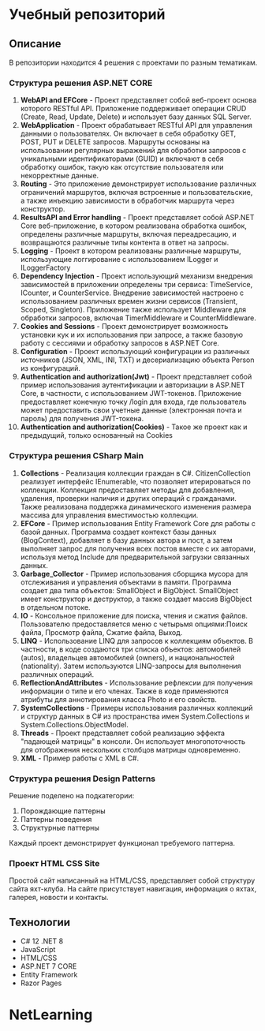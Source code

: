 # Учебный репозиторий

## Описание

В репозитории находится 4 решения с проектами по разным тематикам.


### Структура решения ASP.NET CORE

1. **WebAPI and EFCore** - Проект представляет собой веб-проект основа которого RESTful API. Приложение поддерживает операции CRUD (Create, Read, Update, Delete) и использует базу данных SQL Server.
2. **WebApplication** - Проект обрабатывает RESTful API для управления данными о пользователях. Он включает в себя обработку GET, POST, PUT и DELETE запросов. Маршруты основаны на использовании регулярных выражений для обработки запросов с уникальными идентификаторами (GUID) и включают в себя обработку ошибок, такую как отсутствие пользователя или некорректные данные.
3. **Routing** - Это приложение демонстрирует использование различных ограничений маршрутов, включая встроенные и пользовательские, а также инъекцию зависимости в обработчик маршрута через конструктор.
4. **ResultsAPI and Error handling** - Проект представляет собой ASP.NET Core веб-приложение, в котором реализована обработка ошибок, определены различные маршруты, включая переадресацию, и возвращаются различные типы контента в ответ на запросы. 
5. **Logging** - Проект в котором реализованы различные маршруты, использующие логгирование с использованием ILogger и ILoggerFactory
6. **Dependency Injection** - Проект использующий механизм внедрения зависимостей в приложении определены три сервиса: TimeService, ICounter, и CounterService. Внедрение зависимостей настроено с использованием различных времен жизни сервисов (Transient, Scoped, Singleton). Приложение также использует Middleware для обработки запросов, включая TimerMiddleware и CounterMiddleware.
7. **Cookies and Sessions** - Проект демонстрирует возможность установки кук и их использования при запросе, а также базовую работу с сессиями и обработку запросов в ASP.NET Core.
8. **Configuration** - Проект использующий конфигурации из различных источников (JSON, XML, INI, TXT) и десериализацию объекта Person из конфигураций.
9. **Authentication and authorization(Jwt)** - Проект представляет собой пример использования аутентификации и авторизации в ASP.NET Core, в частности, с использованием JWT-токенов. Приложение предоставляет конечную точку /login для входа, где пользователь может предоставить свои учетные данные (электронная почта и пароль) для получения JWT-токена.
10. **Authentication and authorization(Cookies)** - Такое же проект как и предыдущий, только основанный на Cookies

### Структура решения CSharp Main

1. **Collections** - Реализация коллекции граждан в C#. CitizenCollection реализует интерфейс IEnumerable, что позволяет итерироваться по коллекции. Коллекция предоставляет методы для добавления, удаления, проверки наличия и других операций с гражданами. Также реализована поддержка динамического изменения размера массива для управления вместимостью коллекции.
2. **EFCore** - Пример использования Entity Framework Core для работы с базой данных. Программа создает контекст базы данных (BlogContext), добавляет в базу данных автора и пост, а затем выполняет запрос для получения всех постов вместе с их авторами, используя метод Include для предварительной загрузки связанных данных. 
3. **Garbage_Collector** - Пример использования сборщика мусора для отслеживания и управления объектами в памяти. Программа создает два типа объектов: SmallObject и BigObject. SmallObject имеет конструктор и деструктор, а также создает массив BigObject в отдельном потоке.
4. **IO** - Консольное приложение для поиска, чтения и сжатия файлов. Пользователю предоставляется меню с четырьмя опциями:Поиск файла, Просмотр файла, Сжатие файла, Выход.
5. **LINQ** - Использование LINQ для запросов к коллекциям объектов. В частности, в коде создаются три списка объектов: автомобилей (autos), владельцев автомобилей (owners), и национальностей (nationality). Затем используются LINQ-запросы для выполнения различных операций.
6. **ReflectionAndAttributes** - Использование рефлексии для получения информации о типе и его членах. Также в коде применяются атрибуты для аннотирования класса Photo и его свойств.
7. **SystemCollections** - Примеры использования различных коллекций и структур данных в C# из пространства имен System.Collections и System.Collections.ObjectModel.
8. **Threads** - Проект представляет собой реализацию эффекта "падающей матрицы" в консоли. Он использует многопоточность для отображения нескольких столбцов матрицы одновременно. 
9. **XML** - Пример работы с XML в C#.

### Структура решения Design Patterns

Решение поделено на подкатегории: 
1. Порождающие паттерны
2. Паттерны поведения
3. Структурные паттерны

Каждый проект демонстрирует функционал требуемого паттерна.

### Проект HTML CSS Site
Простой сайт написанный на HTML/CSS, представляет собой структуру сайта яхт-клуба. На сайте присутствует навигация, информация о яхтах, галерея, новости и контакты. 

## Технологии

- C# 12 .NET 8
- JavaScript
- HTML/CSS
- ASP.NET 7 CORE
- Entity Framework
- Razor Pages
# NetLearning
